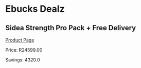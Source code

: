 
# Ebucks Dealz
## Sidea Strength Pro Pack + Free Delivery
[Product Page](https://www.ebucks.com/web/shop/productSelected.do?prodId=1149454360&catId=844502363)

Price: R24599.00

Savings: 4320.0


	